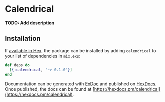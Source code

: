 # Calendrical

**TODO: Add description**

## Installation

If [available in Hex](https://hex.pm/docs/publish), the package can be installed
by adding `calendrical` to your list of dependencies in `mix.exs`:

```elixir
def deps do
  [{:calendrical, "~> 0.1.0"}]
end
```

Documentation can be generated with [ExDoc](https://github.com/elixir-lang/ex_doc)
and published on [HexDocs](https://hexdocs.pm). Once published, the docs can
be found at [https://hexdocs.pm/calendrical](https://hexdocs.pm/calendrical).

